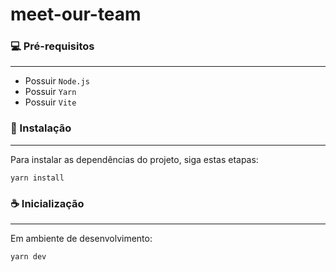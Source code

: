 # meet-our-team
### 💻 Pré-requisitos
---
- Possuir `Node.js`
- Possuir `Yarn`
- Possuir `Vite`

### 🚀 Instalação
---
Para instalar as dependências do projeto, siga estas etapas:
```
yarn install
```

### ☕ Inicialização
---
Em ambiente de desenvolvimento:

```
yarn dev
```
